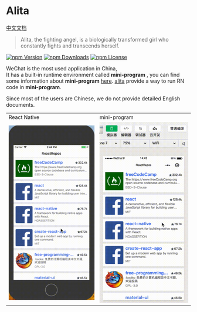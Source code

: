 # Alita
[中文文档](./README.md)

> Alita, the fighting angel, is a biologically transformed girl who constantly fights and transcends herself.

[![npm Version](https://img.shields.io/npm/v/@areslabs/alita.svg)](https://www.npmjs.com/package/@areslabs/alita)
[![npm Downloads](https://img.shields.io/npm/dt/@areslabs/wx-react.svg)](https://www.npmjs.com/package/@areslabs/alita)
[![npm License](https://img.shields.io/npm/l/@areslabs/alita.svg)](https://www.npmjs.com/package/@areslabs/alita)


WeChat is the most used application in China,  
It has a built-in runtime environment called **mini-program** ,  you can find some information about **mini-program** [here](https://walkthechat.com/wechat-mini-programs-simple-introduction/).  [alita](https://github.com/areslabs/alita) provide a way to run RN code in  **mini-program**.

Since most of the users are Chinese, we do not provide detailed English documents.


<table>
   <tr>
   	    <td>React Native</td>
   	    <td>mini-program</td>
   </tr>
	<tr>
		<td><img src="./docs/static/rnalita.gif"/></td>
		<td><img src="./docs/static/wxalita.gif"/></td>
	</tr>
</table>


